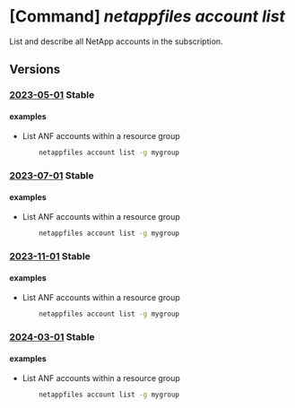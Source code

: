 # [Command] _netappfiles account list_

List and describe all NetApp accounts in the subscription.

## Versions

### [2023-05-01](/Resources/mgmt-plane/L3N1YnNjcmlwdGlvbnMve30vcHJvdmlkZXJzL21pY3Jvc29mdC5uZXRhcHAvbmV0YXBwYWNjb3VudHM=/2023-05-01.xml) **Stable**

<!-- mgmt-plane /subscriptions/{}/providers/microsoft.netapp/netappaccounts 2023-05-01 -->
<!-- mgmt-plane /subscriptions/{}/resourcegroups/{}/providers/microsoft.netapp/netappaccounts 2023-05-01 -->

#### examples

- List ANF accounts within a resource group
    ```bash
        netappfiles account list -g mygroup
    ```

### [2023-07-01](/Resources/mgmt-plane/L3N1YnNjcmlwdGlvbnMve30vcHJvdmlkZXJzL21pY3Jvc29mdC5uZXRhcHAvbmV0YXBwYWNjb3VudHM=/2023-07-01.xml) **Stable**

<!-- mgmt-plane /subscriptions/{}/providers/microsoft.netapp/netappaccounts 2023-07-01 -->
<!-- mgmt-plane /subscriptions/{}/resourcegroups/{}/providers/microsoft.netapp/netappaccounts 2023-07-01 -->

#### examples

- List ANF accounts within a resource group
    ```bash
        netappfiles account list -g mygroup
    ```

### [2023-11-01](/Resources/mgmt-plane/L3N1YnNjcmlwdGlvbnMve30vcHJvdmlkZXJzL21pY3Jvc29mdC5uZXRhcHAvbmV0YXBwYWNjb3VudHM=/2023-11-01.xml) **Stable**

<!-- mgmt-plane /subscriptions/{}/providers/microsoft.netapp/netappaccounts 2023-11-01 -->
<!-- mgmt-plane /subscriptions/{}/resourcegroups/{}/providers/microsoft.netapp/netappaccounts 2023-11-01 -->

#### examples

- List ANF accounts within a resource group
    ```bash
        netappfiles account list -g mygroup
    ```

### [2024-03-01](/Resources/mgmt-plane/L3N1YnNjcmlwdGlvbnMve30vcHJvdmlkZXJzL21pY3Jvc29mdC5uZXRhcHAvbmV0YXBwYWNjb3VudHM=/2024-03-01.xml) **Stable**

<!-- mgmt-plane /subscriptions/{}/providers/microsoft.netapp/netappaccounts 2024-03-01 -->
<!-- mgmt-plane /subscriptions/{}/resourcegroups/{}/providers/microsoft.netapp/netappaccounts 2024-03-01 -->

#### examples

- List ANF accounts within a resource group
    ```bash
        netappfiles account list -g mygroup
    ```
